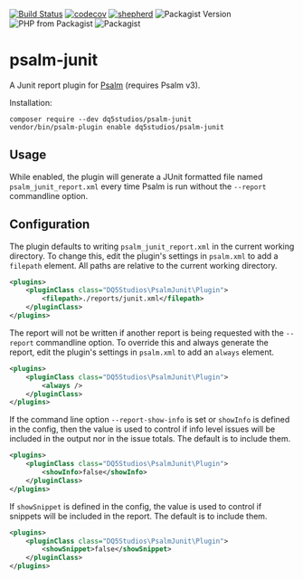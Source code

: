 [![Build Status](https://travis-ci.com/dq5studios/psalm-junit.svg?branch=master)](https://travis-ci.com/dq5studios/psalm-junit)
[![codecov](https://codecov.io/gh/dq5studios/psalm-junit/branch/master/graph/badge.svg)](https://codecov.io/gh/dq5studios/psalm-junit)
[![shepherd](https://shepherd.dev/github/dq5studios/psalm-junit/coverage.svg)](https://shepherd.dev/github/dq5studios/psalm-junit)
![Packagist Version](https://img.shields.io/packagist/v/dq5studios/psalm-junit)
![PHP from Packagist](https://img.shields.io/packagist/php-v/dq5studios/psalm-junit)
![Packagist](https://img.shields.io/packagist/dm/dq5studios/psalm-junit)

# psalm-junit

A Junit report plugin for [Psalm](https://github.com/vimeo/psalm) (requires Psalm v3).

Installation:

```console
composer require --dev dq5studios/psalm-junit
vendor/bin/psalm-plugin enable dq5studios/psalm-junit
```

## Usage

While enabled, the plugin will generate a JUnit formatted file named `psalm_junit_report.xml` every time Psalm
is run without the `--report` commandline option.

## Configuration

The plugin defaults to writing `psalm_junit_report.xml` in the current working directory. To change this, edit the
plugin's settings in `psalm.xml` to add a `filepath` element.  All paths are relative to the current working directory.

```xml
<plugins>
    <pluginClass class="DQ5Studios\PsalmJunit\Plugin">
        <filepath>./reports/junit.xml</filepath>
    </pluginClass>
</plugins>
```

The report will not be written if another report is being requested with the `--report` commandline option.  To override
this and always generate the report, edit the plugin's settings in `psalm.xml` to add an `always` element.

```xml
<plugins>
    <pluginClass class="DQ5Studios\PsalmJunit\Plugin">
        <always />
    </pluginClass>
</plugins>
```

If the command line option `--report-show-info` is set or `showInfo` is defined in the config, then the value is used
to control if info level issues will be included in the output nor in the issue totals.  The default is to include them.

```xml
<plugins>
    <pluginClass class="DQ5Studios\PsalmJunit\Plugin">
        <showInfo>false</showInfo>
    </pluginClass>
</plugins>
```

If `showSnippet` is defined in the config, the value is used to control if snippets will be included in the report.
The default is to include them.

```xml
<plugins>
    <pluginClass class="DQ5Studios\PsalmJunit\Plugin">
        <showSnippet>false</showSnippet>
    </pluginClass>
</plugins>
```
